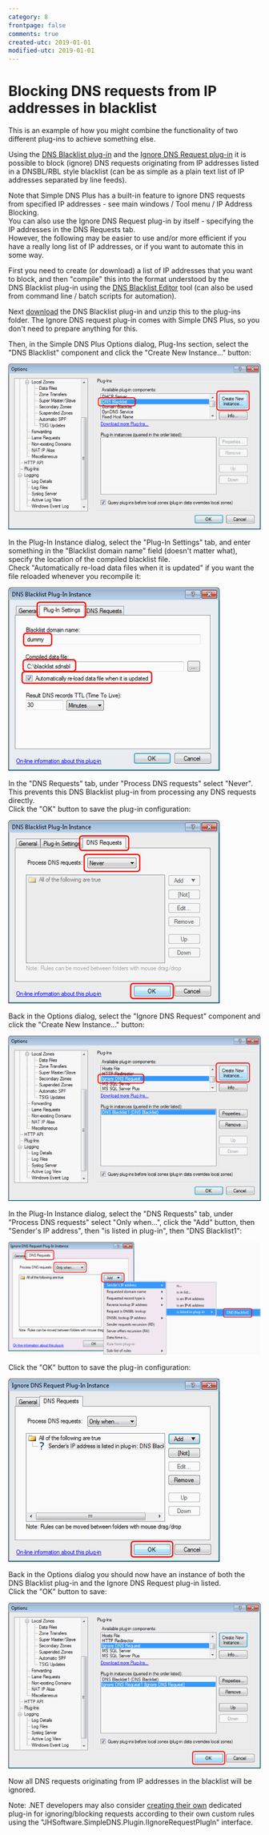 ```yaml
---
category: 8
frontpage: false
comments: true
created-utc: 2019-01-01
modified-utc: 2019-01-01
---
```

# Blocking DNS requests from IP addresses in blacklist

This is an example of how you might combine the functionality of two different plug-ins to achieve something else.  

Using the [DNS Blacklist plug-in](https://simpledns.plus/plugin-blacklist) and the [Ignore DNS Request plug-in](https://simpledns.plus/plugin-ignorereq) it is possible to block (ignore) DNS requests originating from IP addresses listed in a DNSBL/RBL style blacklist (can be as simple as a plain text list of IP addresses separated by line feeds).  

Note that Simple DNS Plus has a built-in feature to ignore DNS requests from specified IP addresses - see main windows / Tool menu / IP Address Blocking.  
You can also use the Ignore DNS Request plug-in by itself - specifying the IP addresses in the DNS Requests tab.  
However, the following may be easier to use and/or more efficient if you have a really long list of IP addresses, or if you want to automate this in some way.  

First you need to create (or download) a list of IP addresses that you want to block, and then "compile" this into the format understood by the DNS Blacklist plug-in using the [DNS Blacklist Editor](https://simpledns.plus/dnsbl-editor) tool (can also be used from command line / batch scripts for automation).  

Next [download](https://simpledns.plus/plugins) the DNS Blacklist plug-in and unzip this to the plug-ins folder. The Ignore DNS request plug-in comes with Simple DNS Plus, so you don't need to prepare anything for this.  

Then, in the Simple DNS Plus Options dialog, Plug-Ins section, select the "DNS Blacklist" component and click the "Create New Instance..." button:  

![](img/5/1.png)  

In the Plug-In Instance dialog, select the "Plug-In Settings" tab, and enter something in the "Blacklist domain name" field (doesn't matter what), specify the location of the compiled blacklist file.  
Check "Automatically re-load data files when it is updated" if you want the file reloaded whenever you recompile it:  

![](img/5/2.png)  

In the "DNS Requests" tab, under "Process DNS requests" select "Never".  
This prevents this DNS Blacklist plug-in from processing any DNS requests directly.  
Click the "OK" button to save the plug-in configuration:  

![](img/5/3.png)  

Back in the Options dialog, select the "Ignore DNS Request" component and click the "Create New Instance..." button:  

![](img/5/4.png)  

In the Plug-In Instance dialog, select the "DNS Requests" tab, under "Process DNS requests" select "Only when...", click the "Add" button, then "Sender's IP address", then "is listed in plug-in", then "DNS Blacklist1":  

![](img/5/5.png)  

Click the "OK" button to save the plug-in configuration:  

![](img/5/6.png)  

Back in the Options dialog you should now have an instance of both the DNS Blacklist plug-in and the Ignore DNS Request plug-in listed.  
Click the "OK" button to save:  

![](img/5/7.png)  

Now all DNS requests originating from IP addresses in the blacklist will be ignored.  

Note: .NET developers may also consider [creating their own](/kb/31/developing-plug-ins-for-simple-dns-plus-v5-2-and-later) dedicated plug-in for ignoring/blocking requests according to their own custom rules using the "JHSoftware.SimpleDNS.Plugin.IIgnoreRequestPlugIn" interface.